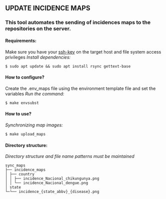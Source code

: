 ## UPDATE INCIDENCE MAPS

### This tool automates the sending of incidences maps to the repositories on the server.

#### Requirements:

Make sure you have your [ssh-key](https://www.ssh.com/academy/ssh/keygen#ssh-keys-and-public-key-authentication) on the target host and file system access privileges
*Install dependencies:*
``` 
$ sudo apt update && sudo apt install rsync gettext-base
``` 

#### How to configure?

Create the .env_maps file using the environment template file and set the variables
*Run the command:*
``` 
$ make envsubst
``` 

#### How to use?
*Synchronizing map images:*
``` 
$ make upload_maps
``` 

#### Directory structure:
*Directory structure and file name patterns must be maintained*
```
sync_maps
├── incidence_maps
│ ├── country
│ │ ├── incidence_Nacional_chikungunya.png
│ │ └── incidence_Nacional_dengue.png
│ state
└─└── incidence_{state_abbv}_{disease}.png

```
